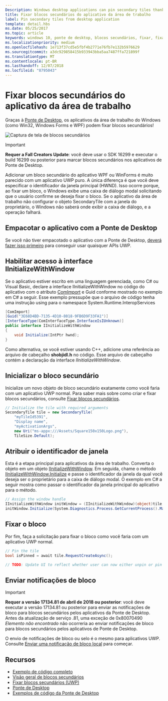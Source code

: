 ```yaml
---
Description: Windows desktop applications can pin secondary tiles thanks to the Desktop Bridge!
title: Fixar blocos secundários do aplicativo da área de trabalho
label: Pin secondary tiles from desktop application
template: detail.hbs
ms.date: 05/25/2017
ms.topic: article
keywords: windows 10, ponte de desktop, blocos secundários, fixar, fixando, guia de início rápido, exemplo de código, exemplo, secondarytile, aplicativo da área de trabalho, win32, winforms, wpf
ms.localizationpriority: medium
ms.openlocfilehash: 1e713f37cd5e5fbf4b2771e76fb7e132b5976629
ms.sourcegitcommit: a3dc929858415b933943bba5aa7487ffa721899f
ms.translationtype: MT
ms.contentlocale: pt-BR
ms.lasthandoff: 12/07/2018
ms.locfileid: "8795043"
---
```

# <a name="pin-secondary-tiles-from-desktop-application"></a>Fixar blocos secundários do aplicativo da área de trabalho


Graças à [Ponte de Desktop](https://developer.microsoft.com/windows/bridges/desktop), os aplicativos da área de trabalho do Windows (como Win32, Windows Forms e WPF) podem fixar blocos secundários!

![Captura de tela de blocos secundários](images/secondarytiles.png)

> [!IMPORTANT]
> **Requer a Fall Creators Update**: você deve usar o SDK 16299 e executar o build 16299 ou posterior para marcar blocos secundários nos aplicativos de Ponte de Desktop.

Adicionar um bloco secundário do aplicativo WPF ou WinForms é muito parecido com um aplicativo UWP puro. A única diferença é que você deve especificar o identificador da janela principal (HWND). Isso ocorre porque, ao fixar um bloco, o Windows exibe uma caixa de diálogo modal solicitando que o usuário confirme se deseja fixar o bloco. Se o aplicativo da área de trabalho não configurar o objeto SecondaryTile com a janela do proprietário, o Windows não saberá onde exibir a caixa de diálogo, e a operação falhará.


## <a name="package-your-app-with-desktop-bridge"></a>Empacotar o aplicativo com a Ponte de Desktop

Se você não tiver empacotado o aplicativo com a Ponte de Desktop, [deverá fazer isso primeiro](https://docs.microsoft.com/windows/uwp/porting/desktop-to-uwp-root) para conseguir usar quaisquer APIs UWP.


## <a name="enable-access-to-iinitializewithwindow-interface"></a>Habilitar acesso à interface IInitializeWithWindow

Se o aplicativo estiver escrito em uma linguagem gerenciada, como C# ou Visual Basic, declare a interface IInitializeWithWindow no código do aplicativo com o atributo [ComImport](https://msdn.microsoft.com/library/system.runtime.interopservices.comimportattribute.aspx) e Guid conforme mostrado no exemplo em C# a seguir. Esse exemplo pressupõe que o arquivo de código tenha uma instrução using para o namespace System.Runtime.InteropServices

```csharp
[ComImport]
[Guid("3E68D4BD-7135-4D10-8018-9FB6D9F33FA1")]
[InterfaceType(ComInterfaceType.InterfaceIsIUnknown)]
public interface IInitializeWithWindow
{
    void Initialize(IntPtr hwnd);
}
```

Como alternativa, se você estiver usando C++, adicione uma referência ao arquivo de cabeçalho **shobjidl.h** no código. Esse arquivo de cabeçalho contém a declaração da interface *IInitializeWithWindow*.


## <a name="initialize-the-secondary-tile"></a>Inicializar o bloco secundário

Inicialize um novo objeto de bloco secundário exatamente como você faria com um aplicativo UWP normal. Para saber mais sobre como criar e fixar blocos secundários, consulte [Fixar blocos secundários](secondary-tiles-pinning.md).

```csharp
// Initialize the tile with required arguments
SecondaryTile tile = new SecondaryTile(
    "myTileId5391",
    "Display name",
    "myActivationArgs",
    new Uri("ms-appx:///Assets/Square150x150Logo.png"),
    TileSize.Default);
```


## <a name="assign-the-window-handle"></a>Atribuir o identificador de janela

Esta é a etapa principal para aplicativos da área de trabalho. Converta o objeto em um objeto [IInitializeWithWindow](https://msdn.microsoft.com/library/windows/desktop/hh706981.aspx). Em seguida, chame o método [IInitializeWithWindow.Initialize](https://msdn.microsoft.com/library/windows/desktop/hh706982.aspx) e passe o identificador da janela da qual você deseja ser o proprietário para a caixa de diálogo modal. O exemplo em C# a seguir mostra como passar o identificador da janela principal do aplicativo para o método.

```csharp
// Assign the window handle
IInitializeWithWindow initWindow = (IInitializeWithWindow)(object)tile;
initWindow.Initialize(System.Diagnostics.Process.GetCurrentProcess().MainWindowHandle);
```


## <a name="pin-the-tile"></a>Fixar o bloco

Por fim, faça a solicitação para fixar o bloco como você faria com um aplicativo UWP normal.

```csharp
// Pin the tile
bool isPinned = await tile.RequestCreateAsync();

// TODO: Update UI to reflect whether user can now either unpin or pin
```


## <a name="send-tile-notifications"></a>Enviar notificações de bloco

> [!IMPORTANT]
> **Requer a versão 17134.81 de abril de 2018 ou posterior**: você deve executar a versão 17134.81 ou posterior para enviar as notificações de bloco para blocos secundários pelos aplicativos da Ponte de Desktop. Antes da atualização de serviço .81, uma exceção de 0x80070490 *Elemento não encontrado* não ocorreria ao enviar notificações de bloco para blocos secundários pelos aplicativos de Ponte de Desktop.

O envio de notificações de bloco ou selo é o mesmo para aplicativos UWP. Consulte [Enviar uma notificação de bloco local](sending-a-local-tile-notification.md) para começar.


## <a name="resources"></a>Recursos

* [Exemplo de código completo](https://github.com/Microsoft/DesktopBridgeToUWP-Samples/tree/master/Samples/SecondaryTileSample)
* [Visão geral de blocos secundários](secondary-tiles.md)
* [Fixar blocos secundários (UWP)](secondary-tiles-pinning.md)
* [Ponte de Desktop](https://developer.microsoft.com/windows/bridges/desktop)
* [Exemplos de código da Ponte de Desktop](https://github.com/Microsoft/DesktopBridgeToUWP-Samples)